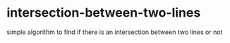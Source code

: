 # intersection-between-two-lines
simple algorithm to find if there is an intersection between two lines or not
